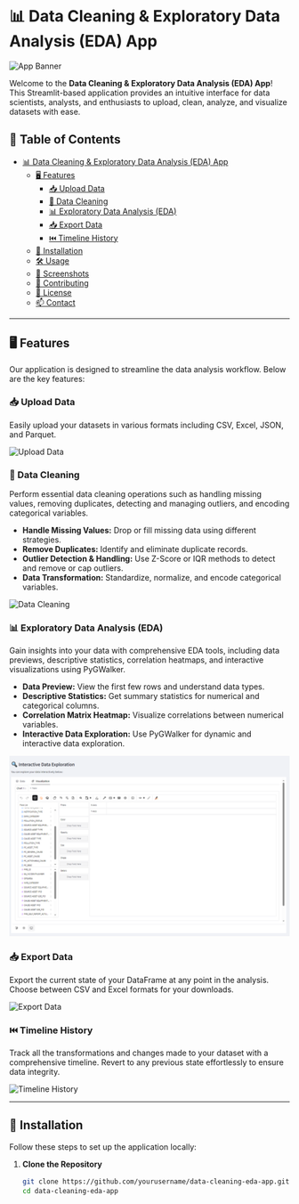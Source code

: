# 📊 Data Cleaning & Exploratory Data Analysis (EDA) App

![App Banner](images/banner.png)

Welcome to the **Data Cleaning & Exploratory Data Analysis (EDA) App**! This Streamlit-based application provides an intuitive interface for data scientists, analysts, and enthusiasts to upload, clean, analyze, and visualize datasets with ease.

## 📝 Table of Contents

- [📊 Data Cleaning & Exploratory Data Analysis (EDA) App](#-data-cleaning--exploratory-data-analysis-eda-app)
  - [🖥️ Features](#️-features)
    - [📥 Upload Data](#-upload-data)
    - [🧹 Data Cleaning](#-data-cleaning)
    - [📊 Exploratory Data Analysis (EDA)](#-exploratory-data-analysis-eda)
    - [📥 Export Data](#-export-data)
    - [⏮️ Timeline History](#️-timeline-history)
  - [🚀 Installation](#-installation)
  - [🛠️ Usage](#️-usage)
  - [📸 Screenshots](#-screenshots)
  - [🤝 Contributing](#-contributing)
  - [📜 License](#-license)
  - [📫 Contact](#-contact)

---

## 🖥️ Features

Our application is designed to streamline the data analysis workflow. Below are the key features:

### 📥 Upload Data

Easily upload your datasets in various formats including CSV, Excel, JSON, and Parquet.

![Upload Data](images/upload_data.png)

### 🧹 Data Cleaning

Perform essential data cleaning operations such as handling missing values, removing duplicates, detecting and managing outliers, and encoding categorical variables.

- **Handle Missing Values:** Drop or fill missing data using different strategies.
- **Remove Duplicates:** Identify and eliminate duplicate records.
- **Outlier Detection & Handling:** Use Z-Score or IQR methods to detect and remove or cap outliers.
- **Data Transformation:** Standardize, normalize, and encode categorical variables.

![Data Cleaning](images/data_cleaning.png)

### 📊 Exploratory Data Analysis (EDA)

Gain insights into your data with comprehensive EDA tools, including data previews, descriptive statistics, correlation heatmaps, and interactive visualizations using PyGWalker.

- **Data Preview:** View the first few rows and understand data types.
- **Descriptive Statistics:** Get summary statistics for numerical and categorical columns.
- **Correlation Matrix Heatmap:** Visualize correlations between numerical variables.
- **Interactive Data Exploration:** Use PyGWalker for dynamic and interactive data exploration.

![EDA](images/eda.png)

### 📥 Export Data

Export the current state of your DataFrame at any point in the analysis. Choose between CSV and Excel formats for your downloads.

![Export Data](images/export_data.png)

### ⏮️ Timeline History

Track all the transformations and changes made to your dataset with a comprehensive timeline. Revert to any previous state effortlessly to ensure data integrity.

![Timeline History](images/timeline_history.png)

---

## 🚀 Installation

Follow these steps to set up the application locally:

1. **Clone the Repository**

   ```bash
   git clone https://github.com/yourusername/data-cleaning-eda-app.git
   cd data-cleaning-eda-app
